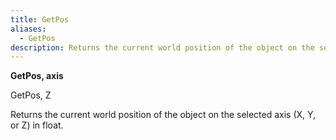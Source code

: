 ```yaml
---
title: GetPos
aliases:
  - GetPos
description: Returns the current world position of the object on the selected axis in float.
---
```

**GetPos, axis**

GetPos, Z

Returns the current world position of the object on the selected axis (X, Y, or Z) in float.
